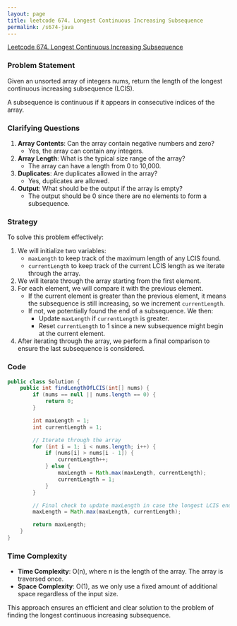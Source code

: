 ```yaml
---
layout: page
title: leetcode 674. Longest Continuous Increasing Subsequence
permalink: /s674-java
---
```

[Leetcode 674. Longest Continuous Increasing Subsequence](https://algoadvance.github.io/algoadvance/l674)
### Problem Statement
Given an unsorted array of integers nums, return the length of the longest continuous increasing subsequence (LCIS).

A subsequence is continuous if it appears in consecutive indices of the array.

### Clarifying Questions
1. **Array Contents**: Can the array contain negative numbers and zero?
    - Yes, the array can contain any integers.
2. **Array Length**: What is the typical size range of the array?
    - The array can have a length from 0 to 10,000.
3. **Duplicates**: Are duplicates allowed in the array?
    - Yes, duplicates are allowed.
4. **Output**: What should be the output if the array is empty?
    - The output should be 0 since there are no elements to form a subsequence.

### Strategy
To solve this problem effectively:
1. We will initialize two variables:
    - `maxLength` to keep track of the maximum length of any LCIS found.
    - `currentLength` to keep track of the current LCIS length as we iterate through the array.
2. We will iterate through the array starting from the first element.
3. For each element, we will compare it with the previous element.
    - If the current element is greater than the previous element, it means the subsequence is still increasing, so we increment `currentLength`.
    - If not, we potentially found the end of a subsequence. We then:
        - Update `maxLength` if `currentLength` is greater.
        - Reset `currentLength` to 1 since a new subsequence might begin at the current element.
4. After iterating through the array, we perform a final comparison to ensure the last subsequence is considered.

### Code
```java
public class Solution {
    public int findLengthOfLCIS(int[] nums) {
        if (nums == null || nums.length == 0) {
            return 0;
        }

        int maxLength = 1;
        int currentLength = 1;

        // Iterate through the array
        for (int i = 1; i < nums.length; i++) {
            if (nums[i] > nums[i - 1]) {
                currentLength++;
            } else {
                maxLength = Math.max(maxLength, currentLength);
                currentLength = 1;
            }
        }

        // Final check to update maxLength in case the longest LCIS ends at the last element
        maxLength = Math.max(maxLength, currentLength);

        return maxLength;
    }
}
```

### Time Complexity
- **Time Complexity**: O(n), where n is the length of the array. The array is traversed once.
- **Space Complexity**: O(1), as we only use a fixed amount of additional space regardless of the input size.

This approach ensures an efficient and clear solution to the problem of finding the longest continuous increasing subsequence.